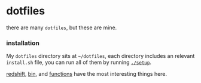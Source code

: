 # dotfiles

there are many `dotfiles`, but these are mine.

### installation

My `dotfiles` directory sits at `~/dotfiles`, each directory includes an relevant `install.sh` file, you can run all of them by running [`./setup`](/setup).

[redshift](/redshift), [bin](/bin), and [functions](/zsh/functions) have the most interesting things here.

